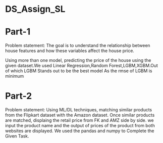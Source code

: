 # DS_Assign_SL

# Part-1

Problem statement: The goal is to understand the relationship between house features and how these
variables affect the house price.

Using more than one model, predicting the price of the house using the given dataset.We used Linear Regression,Random Forest,LGBM,XGBM.Out of which
LGBM Stands out to be the best model As the rmse of LGBM is minimum



# Part-2

Problem statement:
Using ML/DL techniques, matching similar products from the Flipkart dataset with the Amazon dataset. Once similar products are matched, displaing the retail price from FK and AMZ side by side. 
we input the product name and the output of prices of the product from both websites are displayed.
We used the pandas and numpy to Complete the Given Task.

